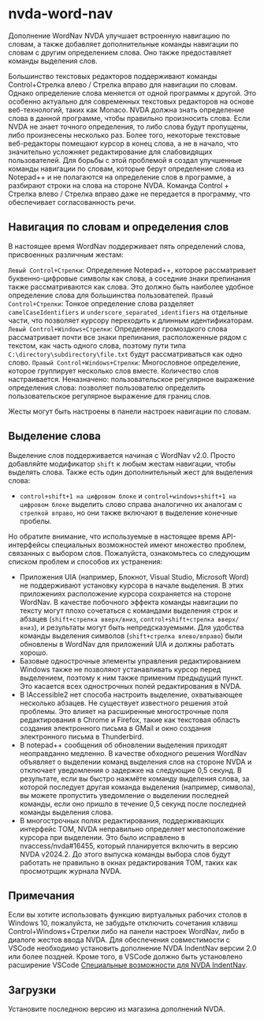 # nvda-word-nav
Дополнение WordNav NVDA улучшает встроенную навигацию по словам, а также добавляет дополнительные команды навигации по словам с другим определением слова. Оно также предоставляет команды выделения слов.

Большинство текстовых редакторов поддерживают команды Control+Стрелка влево / Стрелка вправо для навигации по словам. Однако определение слова меняется от одной программы к другой. Это особенно актуально для современных текстовых редакторов на основе веб-технологий, таких как Monaco. NVDA должна знать определение слова в данной программе, чтобы правильно произносить слова. Если NVDA не знает точного определения, то либо слова будут пропущены, либо произнесены несколько раз. Более того, некоторые текстовые веб-редакторы помещают курсор в конец слова, а не в начало, что значительно усложняет редактирование для слабовидящих пользователей. Для борьбы с этой проблемой я создал улучшенные команды навигации по словам, которые берут определение слова из Notepad++ и не полагаются на определение слов в программе, а разбирают строки на слова на стороне NVDA. Команда Control + Стрелка влево / Стрелка вправо даже не передается в программу, что обеспечивает согласованность речи.
## Навигация по словам и определения слов
В настоящее время WordNav поддерживает пять определений слова, присвоенных различным жестам:

`Левый Control+Стрелки`: Определение Notepad++, которое рассматривает буквенно-цифровые символы как слова, а соседние знаки препинания также рассматриваются как слова. Это должно быть наиболее удобное определение слова для большинства пользователей.
`Правый Control+Стрелки`: Тонкое определение слова разделяет `camelCaseIdentifiers` и `underscore_separated_identifiers` на отдельные части, что позволяет курсору переходить к длинным идентификаторам.
`Левый Control+Windows+Стрелки`: Определение громоздкого слова рассматривает почти все знаки препинания, расположенные рядом с текстом, как часть одного слова, поэтому пути типа `C:\directory\subdirectory\file.txt` будут рассматриваться как одно слово.
`Правый Control+Windows+Стрелки`: Многословное определение, которое группирует несколько слов вместе. Количество слов настраивается.
Неназначено: пользовательское регулярное выражение определения слова: позволяет пользователю определить пользовательское регулярное выражение для границ слов.

Жесты могут быть настроены в панели настроек навигации по словам.

## Выделение слова

Выделение слов поддерживается начиная с WordNav v2.0. Просто добавляйте модификатор `shift` к любым жестам навигации, чтобы выделять слова. Также есть один дополнительный жест для выделения слова:

* `control+shift+1 на цифровом блоке` и `control+windows+shift+1 на цифровом блоке` выделить слово справа аналогично их аналогам с `стрелкой вправо`, но они также включают в выделение конечные пробелы.

Но обратите внимание, что используемые в настоящее время API-интерфейсы специальных возможностей имеют множество проблем, связанных с выбором слов. Пожалуйста, ознакомьтесь со следующим списком проблем и способов их устранения:

* Приложения UIA (например, Блокнот, Visual Studio, Microsoft Word) не поддерживают установку курсора в начале выделения. В этих приложениях расположение курсора сохраняется на стороне WordNav. В качестве побочного эффекта команды навигации по тексту могут плохо сочетаться с командами выделения строк и абзацев (`shift+стрелка вверх/вниз`, `control+shift+стрелка вверх/вниз`), и результаты могут быть непредсказуемыми. Для удобства команды выделения символов (`shift+стрелка влево/вправо`) были обновлены в WordNav для приложений UIA и должны работать хорошо.
* Базовые однострочные элементы управления редактированием Windows также не позволяют устанавливать курсор перед выделением, поэтому к ним также применим предыдущий пункт. Это касается всех однострочных полей редактирования в NVDA.
* В IAccessible2 нет способа настроить выделение, охватывающее несколько абзацев. Не существует известного решения этой проблемы. Это влияет на расширенные многострочные поля редактирования в Chrome и Firefox, такие как текстовая область создания электронного письма в GMail и окно создания электронного письма в Thunderbird.
* В notepad++ сообщения об обновлении выделения приходят неоправданно медленно. В качестве обходного решения WordNav объявляет о выделении команд выделения слов на стороне NVDA и отключает уведомления о задержке на следующие 0,5 секунд. В результате, если вы быстро нажмёте команду выделения слова, за которой последует другая команда выделения (например, символа), вы можете пропустить уведомление о выделении последней команды, если оно пришло в течение 0,5 секунд после последней команды выделения слова.
* В многострочных полях редактирования, поддерживающих интерфейс TOM, NVDA неправильно определяет местоположение курсора при выделении. Это было исправлено в nvaccess/nvda#16455, который планируется включить в версию NVDA v2024.2. До этого выпуска команды выбора слов будут работать не правильно в окнах редактирования TOM, таких как просмотрщик журнала NVDA.

## Примечания

Если вы хотите использовать функцию виртуальных рабочих столов в Windows 10, пожалуйста, не забудьте отключить сочетания клавиш Control+Windows+Стрелки либо на панели настроек WordNav, либо в диалоге жестов ввода NVDA.
Для обеспечения совместимости с VSCode необходимо установить дополнение NVDA IndentNav версии 2.0 или более поздней. Кроме того, в VSCode должно быть установлено расширение VSCode [Специальные возможности для NVDA IndentNav](https://marketplace.visualstudio.com/items?itemName=TonyMalykh.nvda-indent-nav-accessibility).

##  Загрузки

Установите последнюю версию из магазина дополнений NVDA.
